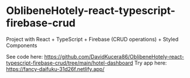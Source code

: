 # OblibeneHotely-react-typescript-firebase-crud
Project with React + TypeScript + Firebase (CRUD operations) + Styled Components

See code here: https://github.com/DavidKucera86/OblibeneHotely-react-typescript-firebase-crud/tree/main/hotel-dashboard
Try app here: https://fancy-daifuku-31d26f.netlify.app/
